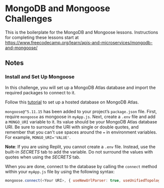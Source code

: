 # MongoDB and Mongoose Challenges
This is the boilerplate for the MongoDB and Mongoose lessons. Instructions for completing these lessons start at https://www.freecodecamp.org/learn/apis-and-microservices/mongodb-and-mongoose/


## Notes
### Install and Set Up Mongoose
In this challenge, you will set up a MongoDB Atlas database and import the required packages to connect to it.

Follow this [tutorial](https://www.freecodecamp.org/news/get-started-with-mongodb-atlas/) to set up a hosted database on MongoDB Atlas.

`mongoose@^5.11.15` has been added to your project’s `package.json` file. First, require `mongoose` as mongoose in `myApp.js`. Next, create a `.env` file and add a `MONGO_URI` variable to it. Its value should be your MongoDB Atlas database URI. Be sure to surround the URI with single or double quotes, and remember that you can't use spaces around the `=` in environment variables. For example, `MONGO_URI='VALUE'`.

**Note**: If you are using Replit, you cannot create a `.env` file. Instead, use the built-in *SECRETS* tab to add the variable. Do not surround the values with quotes when using the *SECRETS* tab.

When you are done, connect to the database by calling the `connect` method within your `myApp.js` file by using the following syntax:

```javascript
mongoose.connect(<Your URI>, { useNewUrlParser: true, useUnifiedTopology: true });
```